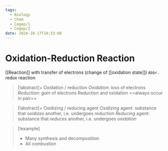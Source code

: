 ```yaml
---
tags:
  - Biology
  - Chem
  - Cegep/1
  - Cegep/2
date: 2024-10-17T18:53:08
---
```


# Oxidation-Reduction Reaction

[[Reaction]] with transfer of electrons (change of [[oxidation state]])
`Abbr.` redox reaction

> [!abstract]+ Oxidation / reduction
> *Oxidation*: *loss* of electrons
> *Reduction*: *gain* of electrons
> Reduction and oxidation ==always occur in pair==

> [!abstract]+ Oxidizing / reducing agent
> *Oxidizing* agent: substance that *oxidizes* another, i.e. undergoes *reduction*
> *Reducing* agent: substance that *reduces* another, i.e. undergoes *oxidation*

> [!example]
> - Many synthesis and decomposition
> - All combustion